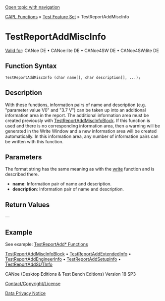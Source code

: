 [Open topic with navigation](../../../../../CANoeDEFamily.htm#Topics/CAPLFunctions/Test/Functions/CAPLfunctionTestReportAddMiscInfo.md)

[CAPL Functions](../../CAPLfunctions.md) » [Test Feature Set](../CAPLfunctionsTFSOverview.md) » TestReportAddMiscInfo

# TestReportAddMiscInfo

[Valid for](../../../Shared/FeatureAvailability.md):  CANoe DE • CANoe:lite DE • CANoe4SW DE • CANoe4SW:lite DE

## Function Syntax

`TestReportAddMiscInfo (char name[], char description[], ...);`

## Description

With these functions, information pairs of name and description (e.g. "parameter value V0" and "3.7 V") can be taken up into an additional information area in the report. The additional information area must be created previously with [TestReportAddMiscInfoBlock](CAPLfunctionTestReportAddMiscInfoBlock.md). If this function is used and there is no corresponding information area, then a warning will be generated in the Write Window and a new information area will be created automatically. In this information area, any number of information pairs can be written with this function.

## Parameters

The format string has the same meaning as with the [write](../../Other/Functions/CAPLfunctionWrite.md) function and is described there.

- **name**: Information pair of name and description.
- **description**: Information pair of name and description.

## Return Values

—

## Example

See example: [TestReportAdd* Functions](CAPLfunctionsTFSExampleTestReportAddFunctions.md)

[TestReportAddMiscInfoBlock](CAPLfunctionTestReportAddMiscInfoBlock.md) • [TestReportAddExtendedInfo](CAPLfunctionTestReportAddExtendedInfo.md) • [TestReportAddEngineerInfo](CAPLfunctionTestReportAddEngineerInfo.md) • [TestReportAddSetupInfo](CAPLfunctionTestReportAddEngineerInfo.md) • [TestReportAddSUTInfo](CAPLfunctionTestReportAddEngineerInfo.md)

CANoe (Desktop Editions & Test Bench Editions) Version 18 SP3

[Contact/Copyright/License](../../../Shared/ContactCopyrightLicense.md)

[Data Privacy Notice](https://www.vector.com/int/en/company/get-info/privacy-policy/)
